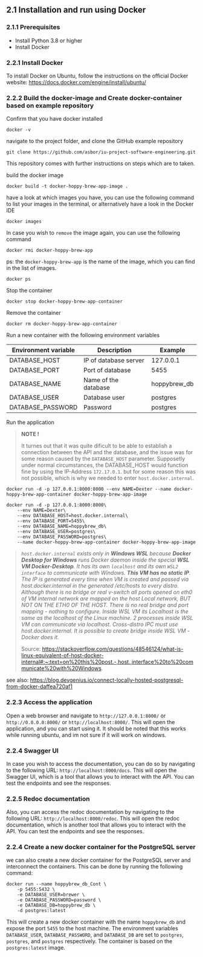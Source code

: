 ## 2.1 Installation and run using Docker

### 2.1.1 Prerequisites

* Install Python 3.8 or higher
* Install Docker

### 2.2.1 Install Docker

To install Docker on Ubuntu, follow the instructions on the official Docker website: https://docs.docker.com/engine/install/ubuntu/

### 2.2.2 Build the docker-image and Create docker-container based on example repository

Confirm that you have docker installed

```docker
docker -v
```


navigate to the project folder, and clone the GitHub example repository

```git
git clone https://github.com/asbor/iu-project-software-engineering.git
```

This repository comes with further instructions on steps which are to taken.

build the docker image

```docker
docker build -t docker-hoppy-brew-app-image .
```

have a look at which images you have, you can use the following command to list your images in the terminal, or alternatively have a look in the Docker IDE

```docker
docker images
```

In case you wish to `remove` the image again, you can use the following command

```docker
docker rmi docker-hoppy-brew-app
```

ps: the `docker-hoppy-brew-app` is the name of the image, which you can find in the list of images.

```docker
docker ps
```

Stop the container

```docker
docker stop docker-hoppy-brew-app-container
```

Remove the container

```docker
docker rm docker-hoppy-brew-app-container
```

Run a new container with the following environment variables

Environment variable    | Description               | Example
---                     | ---                       | ---
DATABASE_HOST           | IP of database server     | 127.0.0.1
DATABASE_PORT           | Port of database          | 5455
DATABASE_NAME           | Name of the database      | hoppybrew_db
DATABASE_USER           | Database user             | postgres
DATABASE_PASSWORD       | Password                  | postgres


Run the application

> **NOTE !**
> 
> It turnes out that it was quite dificult to be able to establish a connection between the API and the database, and the issue was for some reason caused by the `DATABASE_HOST` parameter. Supposetly under normal circumstances, the DATABASE_HOST would function fine by using the IP-Address `172.17.0.1`. but for some reason this was not possible, which is why we needed to enter `host.docker.internal`.

```docker
docker run -d -p 127.0.0.1:8000:8000 --env NAME=Dexter --name docker-hoppy-brew-app-container docker-hoppy-brew-app-image
```

```docker
docker run -d -p 127.0.0.1:8000:8000\
    --env NAME=Dexter\
    --env DATABASE_HOST=host.docker.internal\
    --env DATABASE_PORT=5455\
    --env DATABASE_NAME=hoppybrew_db\
    --env DATABASE_USER=postgres\
    --env DATABASE_PASSWORD=postgres\
    --name docker-hoppy-brew-app-container docker-hoppy-brew-app-image
```

> *`host.docker.internal` exists only in **Windows WSL** because **Docker Desktop for Windows** runs Docker daemon inside the special **WSL VM Docker-Desktop**. It has its own `localhost` and its own `WSL2 interface` to communicate with Windows. **This VM has no static IP**. The IP is generated every time when VM is created and passed via host.docker.internal in the generated /etc/hosts to every distro. Although there is no bridge or real v-switch all ports opened on eth0 of VM internal network are mapped on the host Local network, BUT NOT ON THE ETH0 OF THE HOST. There is no real bridge and port mapping - nothing to configure. Inside WSL VM its Localhost is the same as the localhost of the Linux machine. 2 processes inside WSL VM can communicate via localhost. Cross-distro IPC must use host.docker.internal. It is possible to create bridge inside WSL VM -Docker does it.*
>
> Source: https://stackoverflow.com/questions/48546124/what-is-linux-equivalent-of-host-docker-internal#:~:text=on%20this%20post.-,host.,interface%20to%20communicate%20with%20Windows.

see also: https://blog.devgenius.io/connect-locally-hosted-postgresql-from-docker-daffea720af1

### 2.2.3 Access the application

Open a web browser and navigate to `http://127.0.0.1:8000/` or `http://0.0.0.0:8000/` or `http://localhost:8000/`. This will open the application, and you can start using it. It should be noted that this works while running ubuntu, and im not sure if it will work on windows.

### 2.2.4 Swagger UI

In case you wish to access the documentation, you can do so by navigating to the following URL: `http://localhost:8000/docs`. This will open the Swagger UI, which is a tool that allows you to interact with the API. You can test the endpoints and see the responses.

### 2.2.5 Redoc documentation

Also, you can access the redoc documentation by navigating to the following URL: `http://localhost:8000/redoc`. This will open the redoc documentation, which is another tool that allows you to interact with the API. You can test the endpoints and see the responses.

### 2.2.4 Create a new docker container for the PostgreSQL server

we can also create a new docker container for the PostgreSQL server and interconnect the containers. This can be done by running the following command:

```docker
docker run --name hoppybrew_db_Cont \
    -p 5455:5432 \
    -e DATABASE_USER=brewer \
    -e DATABASE_PASSWORD=password \
    -e DATABASE_DB=hoppybrew_db \
    -d postgres:latest
```

This will create a new docker container with the name `hoppybrew_db` and expose the port `5455` to the host machine. The environment variables `DATABASE_USER`, `DATABASE_PASSWORD`, and `DATABASE_DB` are set to `postgres`, `postgres`, and `postgres` respectively. The container is based on the `postgres:latest` image.
